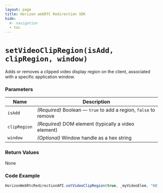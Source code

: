 ```yaml
---
layout: page
title: Horizon webRTC Redirection SDK
hide:
  #- navigation
  - toc
---
```

# `setVideoClipRegion(isAdd, clipRegion, window)`

Adds or removes a clipped video display region on the client, associated with a specific application window.

### Parameters

| Name         | Description |
|--------------|-------------|
| `isAdd`      | *(Required)* Boolean — `true` to add a region, `false` to remove |
| `clipRegion` | *(Required)* DOM element (typically a video element) |
| `window`     | *(Optional)* Window handle as a hex string |

### Return Values
None

### Code Example
```js
HorizonWebRtcRedirectionAPI.setVideoClipRegion(true, _myVideoElem, "6810070000000000");
```

